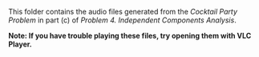 This folder contains the audio files generated from the *Cocktail Party Problem* in part (c) of *Problem 4. Independent Components Analysis*.

**Note: If you have trouble playing these files, try opening them with VLC Player.**
